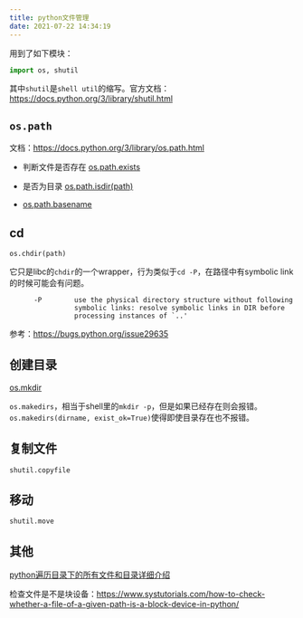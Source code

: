 ```yaml
---
title: python文件管理
date: 2021-07-22 14:34:19
---
```


用到了如下模块：

```py
import os, shutil
```

其中`shutil`是`shell util`的缩写。官方文档：<https://docs.python.org/3/library/shutil.html>

## `os.path`

文档：<https://docs.python.org/3/library/os.path.html>

- 判断文件是否存在 [os.path.exists](https://docs.python.org/3/library/os.path.html#os.path.exists)

- 是否为目录 [os.path.isdir(path)](https://docs.python.org/3/library/os.path.html#os.path.isdir)

- [os.path.basename](https://docs.python.org/3/library/os.path.html#os.path.basename)

## cd

`os.chdir(path)`

它只是libc的`chdir`的一个wrapper，行为类似于`cd -P`，在路径中有symbolic link的时候可能会有问题。

```text
      -P        use the physical directory structure without following
                symbolic links: resolve symbolic links in DIR before
                processing instances of `..'
```

参考：<https://bugs.python.org/issue29635>

## 创建目录

[os.mkdir](https://docs.python.org/3/library/os.html#os.mkdir)

`os.makedirs`，相当于shell里的`mkdir -p`，但是如果已经存在则会报错。
`os.makedirs(dirname, exist_ok=True)`使得即使目录存在也不报错。

## 复制文件

`shutil.copyfile`

## 移动

`shutil.move`

## 其他

[python遍历目录下的所有文件和目录详细介绍](https://blog.csdn.net/sinat_29957455/article/details/82778306)

检查文件是不是块设备：<https://www.systutorials.com/how-to-check-whether-a-file-of-a-given-path-is-a-block-device-in-python/>
